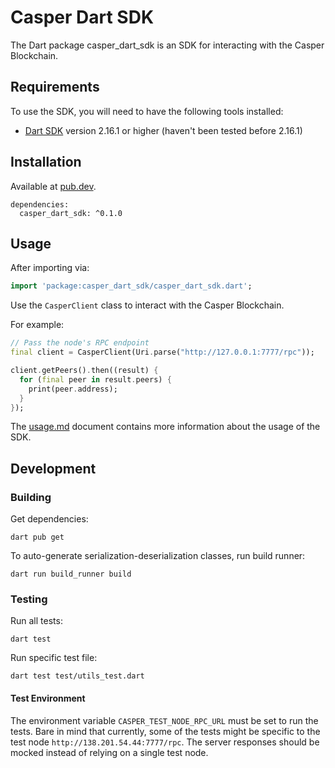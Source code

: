 # Casper Dart SDK

The Dart package casper_dart_sdk is an SDK for interacting with the Casper Blockchain.

## Requirements
To use the SDK, you will need to have the following tools installed:
- [Dart SDK](https://dart.dev/get-dart) version 2.16.1 or higher (haven't been tested before 2.16.1)

## Installation

Available at [pub.dev](https://pub.dev/packages/casper_dart_sdk).

```
dependencies:
  casper_dart_sdk: ^0.1.0
```

## Usage
After importing via:
```dart
import 'package:casper_dart_sdk/casper_dart_sdk.dart';
```

Use the `CasperClient` class to interact with the Casper Blockchain.

For example:
```dart
// Pass the node's RPC endpoint
final client = CasperClient(Uri.parse("http://127.0.0.1:7777/rpc"));

client.getPeers().then((result) {
  for (final peer in result.peers) {
    print(peer.address);
  }
});
```

The [usage.md](./doc/usage.md) document contains more information about the usage of the SDK.

## Development

### Building

Get dependencies:
```
dart pub get
```

To auto-generate serialization-deserialization classes, run build runner:
```
dart run build_runner build
```

### Testing

Run all tests: 

```
dart test
```

Run specific test file:

```
dart test test/utils_test.dart
```

#### Test Environment
The environment variable `CASPER_TEST_NODE_RPC_URL` must be set to run the tests. Bare in mind that currently, some of the tests might be specific to the test node `http://138.201.54.44:7777/rpc`. The server responses should be mocked instead of relying on a single test node.